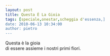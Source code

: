 ```yaml
---
layout: post
title: Questa È La Gioia
tags: [speciale,onestar,scheggia d'essenza,]
date: 2010-06-13 10:34:00
author: pietro
---
```

Questa è la gioia<br/>di essere assieme i nostri primi fiori.
